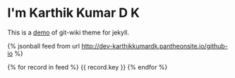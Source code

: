 # I'm Karthik Kumar D K

This is a [demo](wiki/helloworld.md) of git-wiki theme for jekyll.

{% jsonball feed from url http://dev-karthikkumardk.pantheonsite.io/github-io %}

{% for record in feed %} {{ record.key }} {% endfor %}
